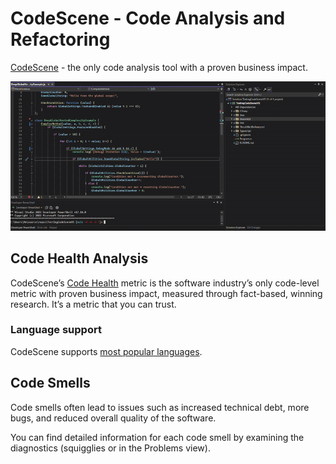 ﻿# CodeScene - Code Analysis and Refactoring

[CodeScene](http://www.codescene.com) - the only code analysis tool with a proven business impact.

![Demo](screenshots/vs-preview.gif)

## Code Health Analysis
CodeScene’s [Code Health](https://codescene.io/docs/guides/technical/code-health.html) metric is the software industry’s only code-level metric with proven business impact, measured through fact-based, winning research. It’s a metric that you can trust.

### Language support
CodeScene supports [most popular languages](https://codescene.io/docs/usage/language-support.html#supported-programming-languages).

## Code Smells

Code smells often lead to issues such as increased technical debt, more bugs, and reduced overall quality of the software.

You can find detailed information for each code smell by examining the diagnostics (squigglies or in the Problems view).
